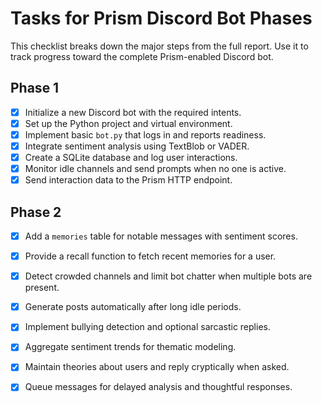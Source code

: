 # Tasks for Prism Discord Bot Phases

This checklist breaks down the major steps from the full report. Use it to track progress toward the complete Prism-enabled Discord bot.

## Phase 1

- [x] Initialize a new Discord bot with the required intents.
- [x] Set up the Python project and virtual environment.
- [x] Implement basic `bot.py` that logs in and reports readiness.
- [x] Integrate sentiment analysis using TextBlob or VADER.
- [x] Create a SQLite database and log user interactions.
- [x] Monitor idle channels and send prompts when no one is active.
- [x] Send interaction data to the Prism HTTP endpoint.

## Phase 2

- [x] Add a `memories` table for notable messages with sentiment scores.
- [x] Provide a recall function to fetch recent memories for a user.
- [x] Detect crowded channels and limit bot chatter when multiple bots are present.
- [x] Generate posts automatically after long idle periods.
- [x] Implement bullying detection and optional sarcastic replies.
- [x] Aggregate sentiment trends for thematic modeling.
- [x] Maintain theories about users and reply cryptically when asked.
- [x] Queue messages for delayed analysis and thoughtful responses.



